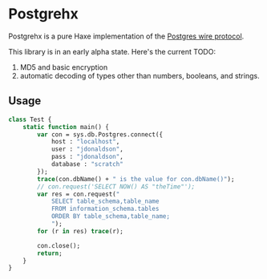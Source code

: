 # Postgrehx

Postgrehx is a pure Haxe implementation of the [Postgres wire
protocol](http://www.postgresql.org/docs/9.2/static/protocol.html).

This library is in an early alpha state.  Here's the current TODO:

1. MD5 and basic encryption
2. automatic decoding of types other than numbers, booleans, and strings.

## Usage
```haxe
class Test {
	static function main() {
		var con = sys.db.Postgres.connect({
			host : "localhost",
			user : "jdonaldson",
			pass : "jdonaldson",
			database : "scratch"
		});
		trace(con.dbName() + " is the value for con.dbName()");
		// con.request('SELECT NOW() AS "theTime"');
		var res = con.request("
			SELECT table_schema,table_name
			FROM information_schema.tables
			ORDER BY table_schema,table_name;
			");
		for (r in res) trace(r);

		con.close();
		return;
	}
}
```
